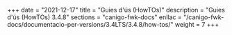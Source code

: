 +++
date        = "2021-12-17"
title       = "Guies d'ús (HowTOs)"
description = "Guies d'ús (HowTOs) 3.4.8"
sections    = "canigo-fwk-docs"
enllac      = "/canigo-fwk-docs/documentacio-per-versions/3.4LTS/3.4.8/how-tos/"
weight      = 7
+++
